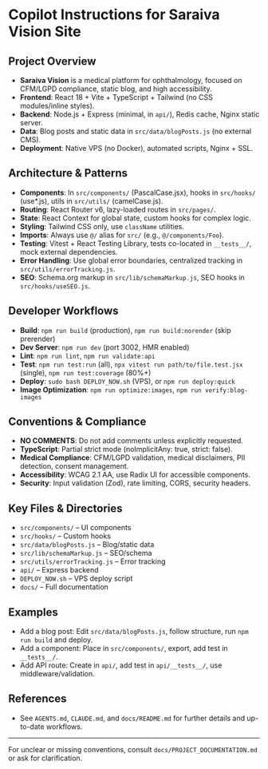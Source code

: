# Copilot Instructions for Saraiva Vision Site

## Project Overview
- **Saraiva Vision** is a medical platform for ophthalmology, focused on CFM/LGPD compliance, static blog, and high accessibility.
- **Frontend**: React 18 + Vite + TypeScript + Tailwind (no CSS modules/inline styles).
- **Backend**: Node.js + Express (minimal, in `api/`), Redis cache, Nginx static server.
- **Data**: Blog posts and static data in `src/data/blogPosts.js` (no external CMS).
- **Deployment**: Native VPS (no Docker), automated scripts, Nginx + SSL.

## Architecture & Patterns
- **Components**: In `src/components/` (PascalCase.jsx), hooks in `src/hooks/` (use*.js), utils in `src/utils/` (camelCase.js).
- **Routing**: React Router v6, lazy-loaded routes in `src/pages/`.
- **State**: React Context for global state, custom hooks for complex logic.
- **Styling**: Tailwind CSS only, use `className` utilities.
- **Imports**: Always use `@/` alias for `src/` (e.g., `@/components/Foo`).
- **Testing**: Vitest + React Testing Library, tests co-located in `__tests__/`, mock external dependencies.
- **Error Handling**: Use global error boundaries, centralized tracking in `src/utils/errorTracking.js`.
- **SEO**: Schema.org markup in `src/lib/schemaMarkup.js`, SEO hooks in `src/hooks/useSEO.js`.

## Developer Workflows
- **Build**: `npm run build` (production), `npm run build:norender` (skip prerender)
- **Dev Server**: `npm run dev` (port 3002, HMR enabled)
- **Lint**: `npm run lint`, `npm run validate:api`
- **Test**: `npm run test:run` (all), `npx vitest run path/to/file.test.jsx` (single), `npm run test:coverage` (80%+)
- **Deploy**: `sudo bash DEPLOY_NOW.sh` (VPS), or `npm run deploy:quick`
- **Image Optimization**: `npm run optimize:images`, `npm run verify:blog-images`

## Conventions & Compliance
- **NO COMMENTS**: Do not add comments unless explicitly requested.
- **TypeScript**: Partial strict mode (noImplicitAny: true, strict: false).
- **Medical Compliance**: CFM/LGPD validation, medical disclaimers, PII detection, consent management.
- **Accessibility**: WCAG 2.1 AA, use Radix UI for accessible components.
- **Security**: Input validation (Zod), rate limiting, CORS, security headers.

## Key Files & Directories
- `src/components/` – UI components
- `src/hooks/` – Custom hooks
- `src/data/blogPosts.js` – Blog/static data
- `src/lib/schemaMarkup.js` – SEO/schema
- `src/utils/errorTracking.js` – Error tracking
- `api/` – Express backend
- `DEPLOY_NOW.sh` – VPS deploy script
- `docs/` – Full documentation

## Examples
- Add a blog post: Edit `src/data/blogPosts.js`, follow structure, run `npm run build` and deploy.
- Add a component: Place in `src/components/`, export, add test in `__tests__/`.
- Add API route: Create in `api/`, add test in `api/__tests__/`, use middleware/validation.

## References
- See `AGENTS.md`, `CLAUDE.md`, and `docs/README.md` for further details and up-to-date workflows.

---
For unclear or missing conventions, consult `docs/PROJECT_DOCUMENTATION.md` or ask for clarification.
